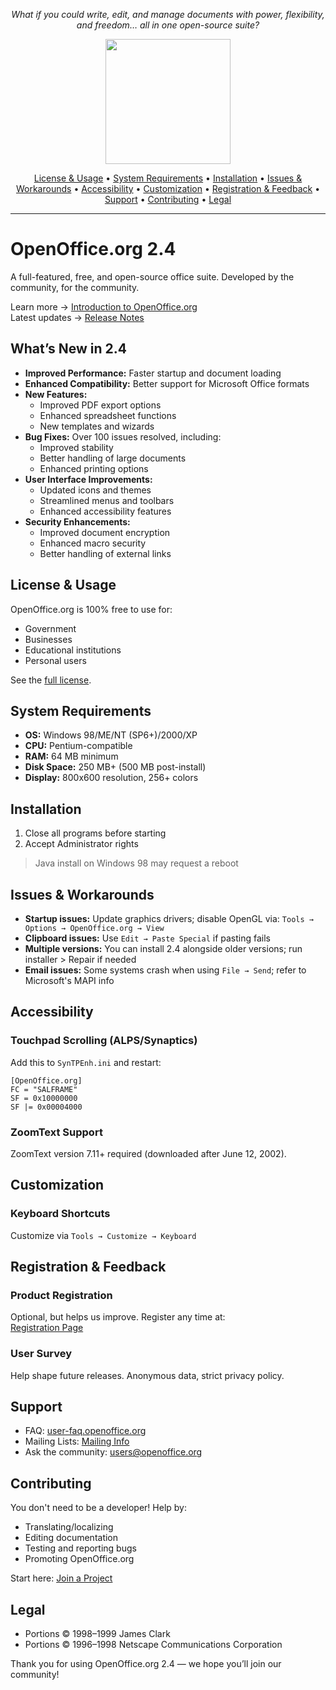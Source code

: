 <p align="center"><em>What if you could write, edit, and manage documents with power, flexibility, and freedom… all in one open-source suite?</em></p>
<p align="center">
  <img style="height:200px" src="https://www.openoffice.org/ui/VisualDesign/gifs/Images/OOo24_splashscreen.png" />
</p>

<p align="center">
  <a href="#license--usage">License & Usage</a> •
  <a href="#system-requirements">System Requirements</a> •
  <a href="#installation">Installation</a> •
  <a href="#issues--workarounds">Issues & Workarounds</a> •
  <a href="#accessibility">Accessibility</a> •
  <a href="#customization">Customization</a> •
  <a href="#registration--feedback">Registration & Feedback</a> •
  <a href="#support">Support</a> •
  <a href="#contributing">Contributing</a> •
  <a href="#legal">Legal</a>
</p>

<hr>

# OpenOffice.org 2.4

A full-featured, free, and open-source office suite. Developed by the community, for the community.

Learn more → [Introduction to OpenOffice.org](http://www.openoffice.org/about_us/introduction.html)  
Latest updates → [Release Notes](http://www.openoffice.org/welcome/readme.html)

## What’s New in 2.4
- **Improved Performance:** Faster startup and document loading
- **Enhanced Compatibility:** Better support for Microsoft Office formats
- **New Features:**  
  - Improved PDF export options
  - Enhanced spreadsheet functions
  - New templates and wizards
- **Bug Fixes:** Over 100 issues resolved, including:
  - Improved stability
  - Better handling of large documents
  - Enhanced printing options
- **User Interface Improvements:**
  - Updated icons and themes
  - Streamlined menus and toolbars
  - Enhanced accessibility features
- **Security Enhancements:**
  - Improved document encryption
  - Enhanced macro security
  - Better handling of external links

## License & Usage
OpenOffice.org is 100% free to use for:
- Government
- Businesses
- Educational institutions
- Personal users

See the [full license](http://www.openoffice.org/license.html).



## System Requirements
- **OS:** Windows 98/ME/NT (SP6+)/2000/XP  
- **CPU:** Pentium-compatible  
- **RAM:** 64 MB minimum  
- **Disk Space:** 250 MB+ (500 MB post-install)  
- **Display:** 800x600 resolution, 256+ colors



## Installation
1. Close all programs before starting
2. Accept Administrator rights

> Java install on Windows 98 may request a reboot

## Issues & Workarounds
- **Startup issues:** Update graphics drivers; disable OpenGL via:
  `Tools → Options → OpenOffice.org → View`
- **Clipboard issues:** Use `Edit → Paste Special` if pasting fails
- **Multiple versions:** You can install 2.4 alongside older versions; run installer > Repair if needed
- **Email issues:** Some systems crash when using `File → Send`; refer to Microsoft's MAPI info



## Accessibility
### Touchpad Scrolling (ALPS/Synaptics)
Add this to `SynTPEnh.ini` and restart:
```
[OpenOffice.org]
FC = "SALFRAME"
SF = 0x10000000
SF |= 0x00004000
```

### ZoomText Support
ZoomText version 7.11+ required (downloaded after June 12, 2002).



## Customization
### Keyboard Shortcuts

Customize via `Tools → Customize → Keyboard`

## Registration & Feedback
### Product Registration
Optional, but helps us improve. Register any time at:  
[Registration Page](http://www.openoffice.org/welcome/registration-site.html)

### User Survey
Help shape future releases. Anonymous data, strict privacy policy.



## Support
- FAQ: [user-faq.openoffice.org](http://user-faq.openoffice.org/)
- Mailing Lists: [Mailing Info](http://www.openoffice.org/mail_list.html)
- Ask the community: users@openoffice.org



## Contributing
You don't need to be a developer! Help by:
- Translating/localizing
- Editing documentation
- Testing and reporting bugs
- Promoting OpenOffice.org

Start here: [Join a Project](http://www.openoffice.org)



## Legal
- Portions © 1998–1999 James Clark
- Portions © 1996–1998 Netscape Communications Corporation



Thank you for using OpenOffice.org 2.4 — we hope you’ll join our community!

